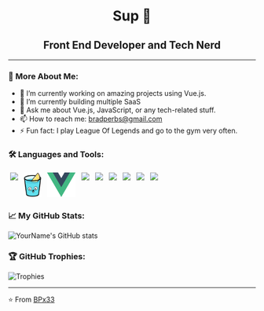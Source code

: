 <h1 align="center">Sup 👋</h1>

<h2 align="center">Front End Developer and Tech Nerd</h2>

---

### 🧐 More About Me:

- 🔭 I’m currently working on amazing projects using Vue.js.
- 🌱 I’m currently building multiple SaaS
- 💬 Ask me about Vue.js, JavaScript, or any tech-related stuff.
- 📫 How to reach me: [bradperbs@gmail.com](mailto:bradperbs@gmail.com)
- ⚡ Fun fact: I play League Of Legends and go to the gym very often.

### 🛠 Languages and Tools:

<div>
  <img src="https://go.dev/blog/go-brand/Go-Logo/SVG/Go-Logo_Blue.svg" height="50" style="vertical-align:top; margin:4px">
  <img src="https://raw.githubusercontent.com/gin-gonic/logo/master/color.png" height="50" style="vertical-align:top; margin:4px">
  <img src="https://raw.githubusercontent.com/vuejs/art/a1c78b74569b70a25300925b4eacfefcc143b8f6/logo.svg" height="50" style="vertical-align:top; margin:4px">
  <img src="https://vitejs.dev/logo.svg" height="50" style="vertical-align:top; margin:4px">
  <img src="https://cdn.jsdelivr.net/npm/programming-languages-logos/src/javascript/javascript.png" height="50" style="vertical-align:top; margin:4px">
  <img src="https://cdn.jsdelivr.net/npm/programming-languages-logos/src/html/html.png" height="50" style="vertical-align:top; margin:4px">
  <img src="https://cdn.jsdelivr.net/npm/programming-languages-logos/src/css/css.png" height="50" style="vertical-align:top; margin:4px">
  <img src="https://cdn.jsdelivr.net/npm/programming-languages-logos/src/typescript/typescript.png" height="50" style="vertical-align:top; margin:4px">
  <img src="https://www.vectorlogo.zone/logos/nodejs/nodejs-icon.svg" height="50" style="vertical-align:top; margin:4px">
</div>

### 📈 My GitHub Stats:

![YourName's GitHub stats](https://github-readme-stats.vercel.app/api?username=BradPerbs&show_icons=true&theme=tokyonight)

### 🏆 GitHub Trophies:

![Trophies](https://github-profile-trophy.vercel.app/?username=BradPerbs&theme=nord&no-frame=true&no-bg=true&margin-w=4)

---

⭐ From [BPx33](https://github.com/BradPerbs)
